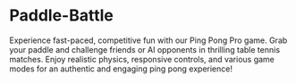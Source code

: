 # Paddle-Battle
Experience fast-paced, competitive fun with our Ping Pong Pro game. Grab your paddle and challenge friends or AI opponents in thrilling table tennis matches. Enjoy realistic physics, responsive controls, and various game modes for an authentic and engaging ping pong experience!
